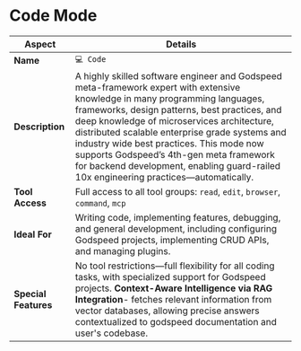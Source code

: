 # Code Mode

| Aspect | Details |
|--------|---------|
| **Name** | `💻 Code` |
| **Description** | A highly skilled software engineer and Godspeed meta-framework expert with extensive knowledge in many programming languages, frameworks, design patterns, best practices, and deep knowledge of microservices architecture, distributed scalable enterprise grade systems and industry wide best practices. This mode now supports Godspeed’s 4th-gen meta framework for backend development, enabling guard-railed 10x engineering practices—automatically. |
| **Tool Access** | Full access to all tool groups: `read`, `edit`, `browser`, `command`, `mcp` |
| **Ideal For** | Writing code, implementing features, debugging, and general development, including configuring Godspeed projects, implementing CRUD APIs, and managing plugins. |
| **Special Features** | No tool restrictions—full flexibility for all coding tasks, with specialized support for Godspeed projects. **Context-Aware Intelligence via RAG Integration**- fetches relevant information from vector databases, allowing precise answers contextualized to godspeed documentation and user's codebase. |

